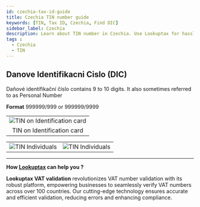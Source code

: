 ```yaml
---
id: czechia-tax-id-guide
title: Czechia TIN number guide
keywords: [TIN, Tax ID, Czechia, Find DIC]
sidebar_label: Czechia
description: Learn about TIN number in Czechia. Use Lookuptax for hassle-free tax id validation in Czechia and other 100+ countries
tags : 
  - Czechia
  - TIN
---
```


## Danove Identifikacni Cislo (DIC)
Daňové identifikační číslo contains 9 to 10 digits. It also sometimes referred to as Personal Number

**Format** 999999/999 or 999999/9999

<table align="center" border="0px" border-color="#dedede"><tr><td>
  <img src="/docs/img/taxid/czech-id-card.PNG" alt="TIN on Identification card"/>
  </td></tr>
  <tr><td align="center">TIN on Identification card</td></tr>
</table>

<table align="center" border="0px" border-color="#dedede"><tr><td>
  <img src="/docs/img/taxid/tin-czechia.PNG" alt="TIN Individuals"/>
  </td><td>
  <img src="/docs/img/taxid/tin-czechia-1.PNG" alt="TIN Individuals"/>
  </td></tr>

</table>


----
**How [Lookuptax](https://lookuptax.com/) can help you ?**

**Lookuptax VAT validation** revolutionizes VAT number validation with its robust platform, empowering businesses to seamlessly verify VAT numbers across over 100 countries. Our cutting-edge technology ensures accurate and efficient validation, reducing errors and enhancing compliance.
